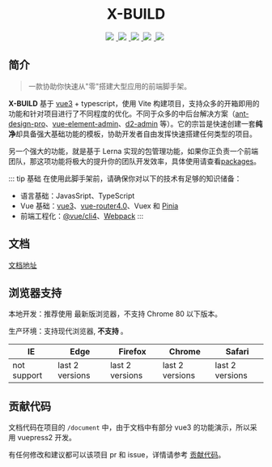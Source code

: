 <h1 align="center">X-BUILD</h1>

<p align="center">
  <a href="https://v3.cn.vuejs.org/" target="blank">
    <img src="https://img.shields.io/badge/vue-3.2.6-brightgreen.svg" />
  </a>
  <a href="https://www.npmjs.com/package/x-build" target="blank">
    <img src="https://img.shields.io/npm/v/x-build/next" />
  </a>
  <a href="https://github.com/code-device/x-build/actions" target="blank">
    <img src="https://github.com/code-device/x-build/workflows/GitHub%20Actions/badge.svg" />
  </a>
  <a href="https://github.com/code-device/x-build/blob/next/LICENSE" target="blank">
    <img src="https://img.shields.io/github/license/mashape/apistatus.svg" />
  </a>
  <a href="https://github.com/code-device/x-build" target="blank">
    <img src="https://img.shields.io/github/stars/code-device/x-build.svg?style=social&label=Stars" />
  </a>
</p>

<style>
a img{ padding-right: 5px; }
</style>

## 简介

> 一款协助你快速从"零"搭建大型应用的前端脚手架。

**X-BUILD** 基于 [vue3](https://v3.cn.vuejs.org/) + typescript，使用 Vite 构建项目，支持众多的开箱即用的功能和针对项目进行了不同程度的优化。不同于众多的中后台解决方案（[ant-design-pro](https://pro.ant.design/docs/getting-started-cn)、[vue-element-admin](https://panjiachen.github.io/vue-element-admin-site/zh/)、[d2-admin](https://d2.pub/zh/doc/d2-admin/) 等）。它的宗旨是快速创建一套**纯净**却具备强大基础功能的模板，协助开发者自由发挥快速搭建任何类型的项目。

另一个强大的功能，就是基于 Lerna 实现的包管理功能，如果你正负责一个前端团队，那这项功能将极大的提升你的团队开发效率，具体使用请查看[packages](/packages)。

::: tip 基础
在使用此脚手架前，请确保你对以下的技术有足够的知识储备：

- 语言基础：JavasSript、TypeScript
- Vue 基础：[vue3](https://v3.cn.vuejs.org/)、[vue-router4.0](https://next.router.vuejs.org/)、Vuex 和 [Pinia](https://pinia.esm.dev/)
- 前端工程化：[@vue/cli4](https://cli.vuejs.org/zh/guide/)、[Webpack](https://webpack.docschina.org/concepts/)
:::

## 文档

[文档地址](https://code-device.github.io/x-build/)

## 浏览器支持

本地开发：推荐使用 <Badge text="Chrome" vertical="middle" /> 最新版浏览器，不支持 Chrome 80 以下版本。

生产环境：支持现代浏览器, **不支持 <Badge type="danger" text="IE" vertical="middle" />**。

| IE          | Edge            | Firefox         | Chrome          | Safari          |
| ----------- | --------------- | --------------- | --------------- | --------------- |
| not support | last 2 versions | last 2 versions | last 2 versions | last 2 versions |

## 贡献代码

文档代码在项目的 `/document` 中，由于文档中有部分 vue3 的功能演示，所以采用 vuepress2 开发。

有任何修改和建议都可以该项目 pr 和 issue，详情请参考 [贡献代码](/Contribution/README.md)。
